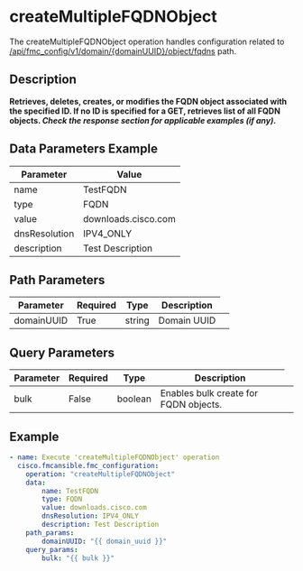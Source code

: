 # createMultipleFQDNObject

The createMultipleFQDNObject operation handles configuration related to [/api/fmc_config/v1/domain/{domainUUID}/object/fqdns](/paths//api/fmc_config/v1/domain/{domain_uuid}/object/fqdns.md) path.&nbsp;
## Description
**Retrieves, deletes, creates, or modifies the FQDN object associated with the specified ID. If no ID is specified for a GET, retrieves list of all FQDN objects. _Check the response section for applicable examples (if any)._**

## Data Parameters Example
| Parameter | Value |
| --------- | -------- |
| name | TestFQDN |
| type | FQDN |
| value | downloads.cisco.com |
| dnsResolution | IPV4_ONLY |
| description | Test Description |

## Path Parameters
| Parameter | Required | Type | Description |
| --------- | -------- | ---- | ----------- |
| domainUUID | True | string <td colspan=3> Domain UUID |

## Query Parameters
| Parameter | Required | Type | Description |
| --------- | -------- | ---- | ----------- |
| bulk | False | boolean <td colspan=3> Enables bulk create for FQDN objects. |

## Example
```yaml
- name: Execute 'createMultipleFQDNObject' operation
  cisco.fmcansible.fmc_configuration:
    operation: "createMultipleFQDNObject"
    data:
        name: TestFQDN
        type: FQDN
        value: downloads.cisco.com
        dnsResolution: IPV4_ONLY
        description: Test Description
    path_params:
        domainUUID: "{{ domain_uuid }}"
    query_params:
        bulk: "{{ bulk }}"

```